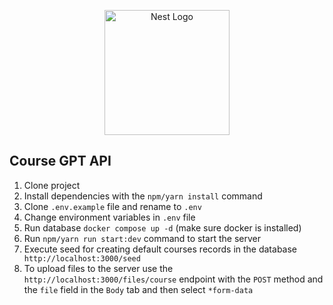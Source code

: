 <p align="center">
  <a href="http://nestjs.com/" target="blank"><img src="https://nestjs.com/img/logo-small.svg" width="200" alt="Nest Logo" /></a>
</p>

[circleci-image]: https://img.shields.io/circleci/build/github/nestjs/nest/master?token=abc123def456
[circleci-url]: https://circleci.com/gh/nestjs/nest

## Course GPT API

1. Clone project
2. Install dependencies with the ```npm/yarn install``` command
3. Clone ```.env.example``` file and rename to ```.env```
4. Change environment variables in ```.env``` file
5. Run database ```docker compose up -d``` (make sure docker is installed)
6. Run ```npm/yarn run start:dev``` command to start the server
7. Execute seed for creating default courses records in the database ``` http://localhost:3000/seed```  
8. To upload files to the server use the ```http://localhost:3000/files/course``` endpoint with the ```POST``` method and the ```file``` field in the ```Body``` tab and then select ```*form-data```
